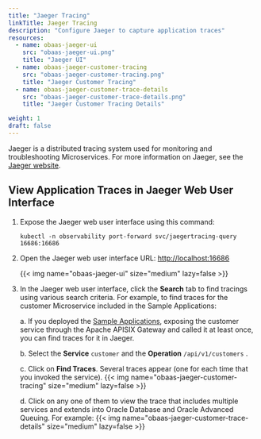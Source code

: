 ```yaml
---
title: "Jaeger Tracing"
linkTitle: Jaeger Tracing
description: "Configure Jaeger to capture application traces"
resources:
  - name: obaas-jaeger-ui
    src: "obaas-jaeger-ui.png"
    title: "Jaeger UI"
  - name: obaas-jaeger-customer-tracing
    src: "obaas-jaeger-customer-tracing.png"
    title: "Jaeger Customer Tracing"
  - name: obaas-jaeger-customer-trace-details
    src: "obaas-jaeger-customer-trace-details.png"
    title: "Jaeger Customer Tracing Details"

weight: 1
draft: false
---
```


Jaeger is a distributed tracing system used for monitoring and troubleshooting Microservices.
For more information on Jaeger, see the [Jaeger website](https://www.jaegertracing.io/).

## View Application Traces in Jaeger Web User Interface

1. Expose the Jaeger web user interface using this command:

    ```shell
    kubectl -n observability port-forward svc/jaegertracing-query 16686:16686
    ```

2. Open the Jaeger web user interface URL: <http://localhost:16686>

    <!-- spellchecker-disable -->
    {{< img name="obaas-jaeger-ui" size="medium" lazy=false >}}
    <!-- spellchecker-enable -->

3. In the Jaeger web user interface, click the **Search** tab to find tracings using various search criteria. For example, to find
   traces for the customer Microservice included in the Sample Applications:

    a. If you deployed the [Sample Applications](../../sample-apps), exposing the customer service through the Apache APISIX Gateway and
	   called it at least once, you can find traces for it in Jaeger.
	   
    b. Select the **Service** `customer` and the **Operation** `/api/v1/customers` .
	
    c. Click on **Find Traces**. Several traces appear (one for each time that you invoked the service).
        <!-- spellchecker-disable -->
        {{< img name="obaas-jaeger-customer-tracing" size="medium" lazy=false >}}
        <!-- spellchecker-enable -->

    d. Click on any one of them to view the trace that includes multiple services and extends into Oracle Database and Oracle
	   Advanced Queuing. For example:
        <!-- spellchecker-disable -->
        {{< img name="obaas-jaeger-customer-trace-details" size="medium" lazy=false >}}
        <!-- spellchecker-enable -->

